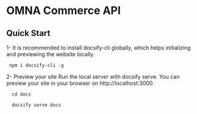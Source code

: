 # OMNA Commerce API

## Quick Start

1- It is recommended to install docsify-cli globally, which helps initializing and previewing the website locally.

```
 npm i docsify-cli -g
```

2- Preview your site
Run the local server with docsify serve. You can preview your site in your browser on http://localhost:3000.

```
  cd docs

  docsify serve docs
```

